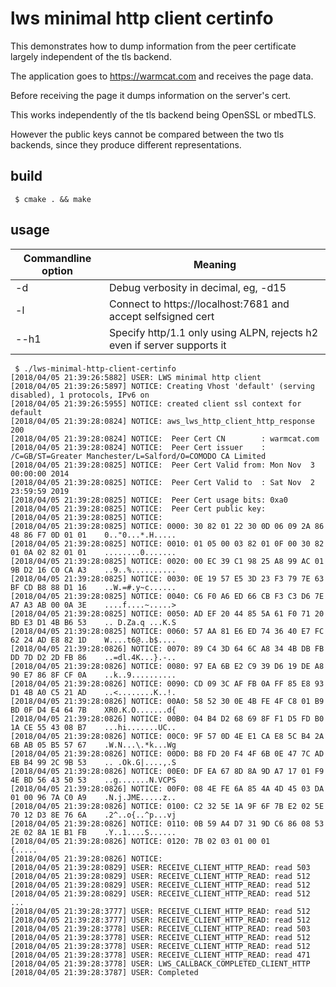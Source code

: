 # lws minimal http client certinfo

This demonstrates how to dump information from the peer
certificate largely independent of the tls backend.

The application goes to https://warmcat.com and receives the page data.

Before receiving the page it dumps information on the server's cert.

This works independently of the tls backend being OpenSSL or mbedTLS.

However the public keys cannot be compared between the two tls
backends, since they produce different representations.

## build

```
 $ cmake . && make
```

## usage

Commandline option|Meaning
---|---
-d <loglevel>|Debug verbosity in decimal, eg, -d15
-l| Connect to https://localhost:7681 and accept selfsigned cert
--h1|Specify http/1.1 only using ALPN, rejects h2 even if server supports it

```
 $ ./lws-minimal-http-client-certinfo
[2018/04/05 21:39:26:5882] USER: LWS minimal http client
[2018/04/05 21:39:26:5897] NOTICE: Creating Vhost 'default' (serving disabled), 1 protocols, IPv6 on
[2018/04/05 21:39:26:5955] NOTICE: created client ssl context for default
[2018/04/05 21:39:28:0824] NOTICE: aws_lws_http_client_http_response 200
[2018/04/05 21:39:28:0824] NOTICE:  Peer Cert CN        : warmcat.com
[2018/04/05 21:39:28:0824] NOTICE:  Peer Cert issuer    : /C=GB/ST=Greater Manchester/L=Salford/O=COMODO CA Limited
[2018/04/05 21:39:28:0825] NOTICE:  Peer Cert Valid from: Mon Nov  3 00:00:00 2014
[2018/04/05 21:39:28:0825] NOTICE:  Peer Cert Valid to  : Sat Nov  2 23:59:59 2019
[2018/04/05 21:39:28:0825] NOTICE:  Peer Cert usage bits: 0xa0
[2018/04/05 21:39:28:0825] NOTICE:  Peer Cert public key:
[2018/04/05 21:39:28:0825] NOTICE: 
[2018/04/05 21:39:28:0825] NOTICE: 0000: 30 82 01 22 30 0D 06 09 2A 86 48 86 F7 0D 01 01    0.."0...*.H.....
[2018/04/05 21:39:28:0825] NOTICE: 0010: 01 05 00 03 82 01 0F 00 30 82 01 0A 02 82 01 01    ........0.......
[2018/04/05 21:39:28:0825] NOTICE: 0020: 00 EC 39 C1 98 25 A8 99 AC 01 9B D2 16 C0 CA A3    ..9..%..........
[2018/04/05 21:39:28:0825] NOTICE: 0030: 0E 19 57 E5 3D 23 F3 79 7E 63 BF CD B8 88 D1 16    ..W.=#.y~c......
[2018/04/05 21:39:28:0825] NOTICE: 0040: C6 F0 A6 ED 66 CB F3 C3 D6 7E A7 A3 AB 00 0A 3E    ....f....~.....>
[2018/04/05 21:39:28:0825] NOTICE: 0050: AD EF 20 44 85 5A 61 F0 71 20 BD E3 D1 4B B6 53    .. D.Za.q ...K.S
[2018/04/05 21:39:28:0825] NOTICE: 0060: 57 AA 81 E6 ED 74 36 40 E7 FC 62 24 AD E8 82 1D    W....t6@..b$....
[2018/04/05 21:39:28:0826] NOTICE: 0070: 89 C4 3D 64 6C A8 34 4B DB FB DD 7D D2 2D FB 86    ..=dl.4K...}.-..
[2018/04/05 21:39:28:0826] NOTICE: 0080: 97 EA 6B E2 C9 39 D6 19 DE A8 90 E7 86 8F CF 0A    ..k..9..........
[2018/04/05 21:39:28:0826] NOTICE: 0090: CD 09 3C AF FB 0A FF 85 E8 93 D1 4B A0 C5 21 AD    ..<........K..!.
[2018/04/05 21:39:28:0826] NOTICE: 00A0: 58 52 30 0E 4B FE 4F C8 01 B9 BD 0F D4 E4 64 7B    XR0.K.O.......d{
[2018/04/05 21:39:28:0826] NOTICE: 00B0: 04 B4 D2 68 69 8F F1 D5 FD B0 1A CE 55 43 08 B7    ...hi.......UC..
[2018/04/05 21:39:28:0826] NOTICE: 00C0: 9F 57 0D 4E E1 CA E8 5C B4 2A 6B AB 05 B5 57 67    .W.N...\.*k...Wg
[2018/04/05 21:39:28:0826] NOTICE: 00D0: B8 FD 20 F4 4F 6B 0E 47 7C AD EB B4 99 2C 9B 53    .. .Ok.G|....,.S
[2018/04/05 21:39:28:0826] NOTICE: 00E0: DF EA 67 8D 8A 9D A7 17 01 F9 4E BD 56 43 50 53    ..g.......N.VCPS
[2018/04/05 21:39:28:0826] NOTICE: 00F0: 08 4E FE 6A 85 4A 4D 45 03 DA 01 00 96 7A C0 A9    .N.j.JME.....z..
[2018/04/05 21:39:28:0826] NOTICE: 0100: C2 32 5E 1A 9F 6F 7B E2 02 5E 70 12 D3 8E 76 6A    .2^..o{..^p...vj
[2018/04/05 21:39:28:0826] NOTICE: 0110: 0B 59 A4 D7 31 9D C6 86 08 53 2E 02 8A 1E B1 FB    .Y..1....S......
[2018/04/05 21:39:28:0826] NOTICE: 0120: 7B 02 03 01 00 01                                  {.....          
[2018/04/05 21:39:28:0826] NOTICE: 
[2018/04/05 21:39:28:0829] USER: RECEIVE_CLIENT_HTTP_READ: read 503
[2018/04/05 21:39:28:0829] USER: RECEIVE_CLIENT_HTTP_READ: read 512
[2018/04/05 21:39:28:0829] USER: RECEIVE_CLIENT_HTTP_READ: read 512
[2018/04/05 21:39:28:0829] USER: RECEIVE_CLIENT_HTTP_READ: read 512
...
[2018/04/05 21:39:28:3777] USER: RECEIVE_CLIENT_HTTP_READ: read 512
[2018/04/05 21:39:28:3777] USER: RECEIVE_CLIENT_HTTP_READ: read 512
[2018/04/05 21:39:28:3778] USER: RECEIVE_CLIENT_HTTP_READ: read 503
[2018/04/05 21:39:28:3778] USER: RECEIVE_CLIENT_HTTP_READ: read 512
[2018/04/05 21:39:28:3778] USER: RECEIVE_CLIENT_HTTP_READ: read 512
[2018/04/05 21:39:28:3778] USER: RECEIVE_CLIENT_HTTP_READ: read 471
[2018/04/05 21:39:28:3778] USER: LWS_CALLBACK_COMPLETED_CLIENT_HTTP
[2018/04/05 21:39:28:3787] USER: Completed
```


